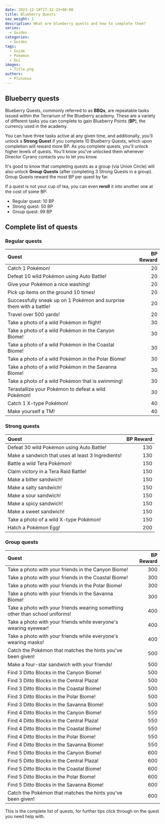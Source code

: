 ```yaml
---
date: 2023-12-18T17:32:23+08:00
title: Blueberry Quests
nav_weight: 1
description: What are blueberry quests and how to complete them?
series:
  - Guides
categories:
  - Guides 
tags:
  - Guide
  - Pokemon
  - DLC
images:
  - Title.png
authors:
  - Plutonux
---
```


## Blueberry quests

Blueberry Quests, commonly referred to as **BBQs**, are repeatable tasks issued within the Terrarium of the Blueberry academy. These are a variety of different tasks you can complete to gain Blueberry Points (**BP**), the currency used in the academy.

You can have three tasks active at any given time, and additionally, you'll unlock a **Strong Quest** if you complete 10 Blueberry Quests, which upon completion will reward more BP. As you complete quests, you'll unlock higher levels of quests. You'll know you've unlocked them whenever Director Cyrano contacts you to let you know.

It's good to know that completing quests as a group (via Union Circle) will also unlock **Group Quests** (after completing 3 Strong Quests in a group). Group Quests reward the most BP per quest by far.

If a quest is not your cup of tea, you can even **reroll** it into another one at the cost of some BP:
 
 - Regular quest:     10 BP
 - Strong quest:      50 BP
 - Group quest:       99 BP

## Complete list of quests

### Regular quests
| Quest                                                                                          | BP Reward |
| :--------------------------------------------------------------------------------------------- | --------: |
| Catch 1 Pokémon!                                                                               |    20     |
| Defeat 10 wild Pokémon using Auto Battle!                                                      |    20     |
| Give your Pokémon a nice washing!                                                              |    20     |
| Pick up items on the ground 10 times!                                                          |    20     |
| Successfully sneak up on 1 Pokémon and surprise them with a battle!                            |    20     |
| Travel over 500 yards!                                                                         |    20     |
| Take a photo of a wild Pokémon in flight!                                                      |    30     |
| Take a photo of a wild Pokémon in the Canyon Biome!                                            |    30     |
| Take a photo of a wild Pokémon in the Coastal Biome!                                           |    30     |
| Take a photo of a wild Pokémon in the Polar Biome!                                             |    30     |
| Take a photo of a wild Pokémon in the Savanna Biome!                                           |    30     |
| Take a photo of a wild Pokémon that is swimming!                                               |    30     |
| Terastallize your Pokémon to defeat a wild Pokémon!                                            |    30     |
| Catch 1 X-type Pokémon!                                                                        |    40     |
| Make yourself a TM!                                                                            |    40     |

### Strong quests
| Quest                                                                                          | BP Reward |
| :--------------------------------------------------------------------------------------------- | --------: |
| Defeat 30 wild Pokémon using Auto Battle!                                                      |    130    |
| Make a sandwich that uses at least 3 Ingredients!                                              |    130    |
| Battle a wild Tera Pokémon!                                                                    |    150    |
| Claim victory in a Tera Raid Battle!                                                           |    150    |
| Make a bitter sandwich!                                                                        |    150    |
| Make a salty sandwich!                                                                         |    150    |     
| Make a sour sandwich!                                                                          |    150    | 
| Make a spicy sandwich!                                                                         |    150    | 
| Make a sweet sandwich!                                                                         |    150    | 
| Take a photo of a wild X-type Pokémon!                                                         |    150    | 
| Hatch a Pokémon Egg!                                                                           |    200    |      

### Group quests
| Quest                                                                                          | BP Reward |
| :--------------------------------------------------------------------------------------------- | --------: |
| Take a photo with your friends in the Canyon Biome!                                            |    300    |
| Take a photo with your friends in the Coastal Biome!                                           |    300    |
| Take a photo with your friends in the Polar Biome!                                             |    300    |
| Take a photo with your friends in the Savanna Biome!                                           |    300    |
| Take a photo with your friends wearing something other than school uniforms!                   |    400    |
| Take a photo with your friends while everyone's wearing eyewear!                               |    400    |
| Take a photo with your friends while everyone's wearing masks!                                 |    400    |
| Catch the Pokémon that matches the hints you've been given!                                    |    500    |
| Make a four-star sandwich with your friends!                                                   |    500    |
| Find 3 Ditto Blocks in the Canyon Biome!                                                       |    500    |
| Find 3 Ditto Blocks in the Central Plaza!                                                      |    500    |
| Find 3 Ditto Blocks in the Coastal Biome!                                                      |    500    |
| Find 3 Ditto Blocks in the Polar Biome!                                                        |    500    |
| Find 3 Ditto Blocks in the Savanna Biome!                                                      |    500    |
| Find 4 Ditto Blocks in the Canyon Biome!                                                       |    550    |
| Find 4 Ditto Blocks in the Central Plaza!                                                      |    550    |
| Find 4 Ditto Blocks in the Coastal Biome!                                                      |    550    |
| Find 4 Ditto Blocks in the Polar Biome!                                                        |    550    |
| Find 4 Ditto Blocks in the Savanna Biome!                                                      |    550    |
| Find 5 Ditto Blocks in the Canyon Biome!                                                       |    600    |
| Find 5 Ditto Blocks in the Central Plaza!                                                      |    600    |
| Find 5 Ditto Blocks in the Coastal Biome!                                                      |    600    |
| Find 5 Ditto Blocks in the Polar Biome!                                                        |    600    |
| Find 5 Ditto Blocks in the Savanna Biome!                                                      |    600    |
| Catch the Pokémon that matches the hints you've been given!                                    |    600    |

This is the complete list of quests, for further tips click through on the quest you need help with.